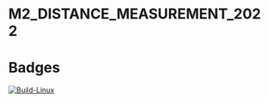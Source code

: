 # M2_DISTANCE_MEASUREMENT_2022



# Badges

[![Build-Linux](https://github.com/vinaydugyala/M2_DISTANCE_MEASUREMENT_2022/actions/workflows/Build-Linux.yml/badge.svg)](https://github.com/vinaydugyala/M2_DISTANCE_MEASUREMENT_2022/actions/workflows/Build-Linux.yml)
